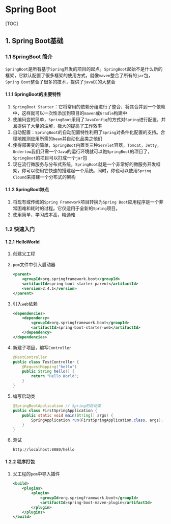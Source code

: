 # Spring Boot

[TOC]

## 1. Spring Boot基础

### 1.1 SpringBoot 简介

`SpringBoot`是所有基于`Spring`开发的项目的起点。`SpringBoot`起始不是什么新的框架，它默认配置了很多框架的使用方式，就像`maven`整合了所有的`jar`包，`Spring Boot`整合了很多的技术，提供了`javaEE`的大整合

#### 1.1.1 SpringBoot的主要特性

1. `SpringBoot Starter`：它将常用的依赖分组进行了整合，将其合并到一个依赖中，这样就可以一次性添加到项目的`maven`或`Gradle`构建中
2. 使编码变的简单，`SpringBoot`采用了`JavaConfig`的方式对`Spring`进行配置，并且提供了大量的注解，极大的提高了工作效率
3. 自动配置：`SpringBoot`的自动配置特性利用了`Spring`对条件化配置的支持。合理地推测应用所需的`bean`并自动化品类之他们
4. 使得部署变的简单，`SpringBoot`内置类三种`Servlet`容器，`Tomcat`，`Jetty`，`Undertow`我们只需一个`Java`的运行环境就可以跑`SpringBoot`的项目了，`SpringBoot`的项目可以打成一个`jar`包
5. 现在流行微服务与分布式系统，`SpringBoot`就是一个非常好的微服务开发框架，你可以使用它快速的搭建起一个系统。同时，你也可以使用`Spring Clound`来搭建一个分布式的架构

#### 1.1.2 SpringBoot缺点

1. 将现有或传统的`Spring Framework`项目转换为`Spring Boot`应用程序是一个非常困难和耗时的过程。它仅适用于全新的`Spring`项目。
2. 使用简单，学习成本高，精通难

### 1.2 快速入门

#### 1.2.1 HelloWorld

1. 创建父工程

2. `pom`文件中引入启动器

   ```xml
   <parent>
       <groupId>org.springframework.boot</groupId>
       <artifactId>spring-boot-starter-parent</artifactId>
       <version>2.4.1</version>
   </parent>
   ```

3. 引入`web`依赖

   ```xml
   <dependencies>
       <dependency>
           <groupId>org.springframework.boot</groupId>
           <artifactId>spring-boot-starter-web</artifactId>
       </dependency>
   </dependencies>
   ```

4. 新建子项目，编写`Controller`

   ```java
   @RestController
   public class TestController {
       @RequestMapping("hello")
       public String hello() {
           return "Hello World";
       }
   }
   ```

5. 编写启动类

   ```java
   @SpringBootApplication // Spring的启动类
   public class FirstSpringApplication {
       public static void main(String[] args) {
           SpringApplication.run(FirstSpringApplication.class, args);
       }
   }
   ```

6. 测试

   ```
   http://localhost:8080/hello
   ```

#### 1.2.2 程序打包

1. 父工程的`pom`中导入插件

   ```xml
   <build>
       <plugins>
           <plugin>
               <groupId>org.springframework.boot</groupId>
               <artifactId>spring-boot-maven-plugin</artifactId>
           </plugin>
       </plugins>
   </build>
   ```

   

